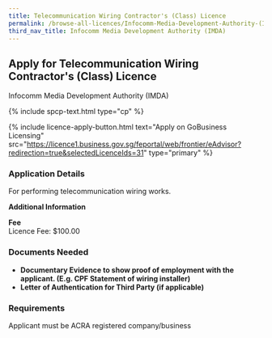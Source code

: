 ```yaml
---
title: Telecommunication Wiring Contractor's (Class) Licence
permalink: /browse-all-licences/Infocomm-Media-Development-Authority-(IMDA)/Telecommunication-Wiring-Contractor's-(Class)-Licence
third_nav_title: Infocomm Media Development Authority (IMDA)
---
```


## Apply for Telecommunication Wiring Contractor's (Class) Licence

Infocomm Media Development Authority (IMDA)

{% include spcp-text.html type="cp" %}

{% include licence-apply-button.html text="Apply on GoBusiness Licensing" src="https://licence1.business.gov.sg/feportal/web/frontier/eAdvisor?redirection=true&selectedLicenceIds=31" type="primary" %}

<H3>Application Details</H3>

<p>For performing telecommunication wiring works.</p>

<strong>Additional Information</strong>

<p><strong>Fee</strong><br />Licence Fee: $100.00</p>

<H3>Documents Needed</H3>

<ul>
 <li><strong>Documentary Evidence to show proof of employment with the applicant. (E.g. CPF Statement of wiring installer)</strong></li>
 <li><strong>Letter of Authentication for Third Party (if applicable)</strong></li>
 </ul>

<H3>Requirements</H3>

Applicant must be ACRA registered company/business

